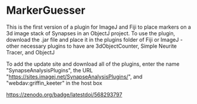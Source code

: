 # MarkerGuesser

This is the first version of a plugin for ImageJ and Fiji to place markers on a 3d image stack of Synapses in an ObjectJ project.
To use the plugin, download the .jar file and place it in the plugins folder of Fiji or ImageJ - other necessary plugins to have are 3dObjectCounter, Simple Neurite Tracer, and ObjectJ


To add the update site and download all of the plugins, enter the name "SynapseAnalysisPlugins", the URL "https://sites.imagej.net/SynapseAnalysisPlugins/", and "webdav:griffin_keeter" in the host box

https://zenodo.org/badge/latestdoi/568293797
